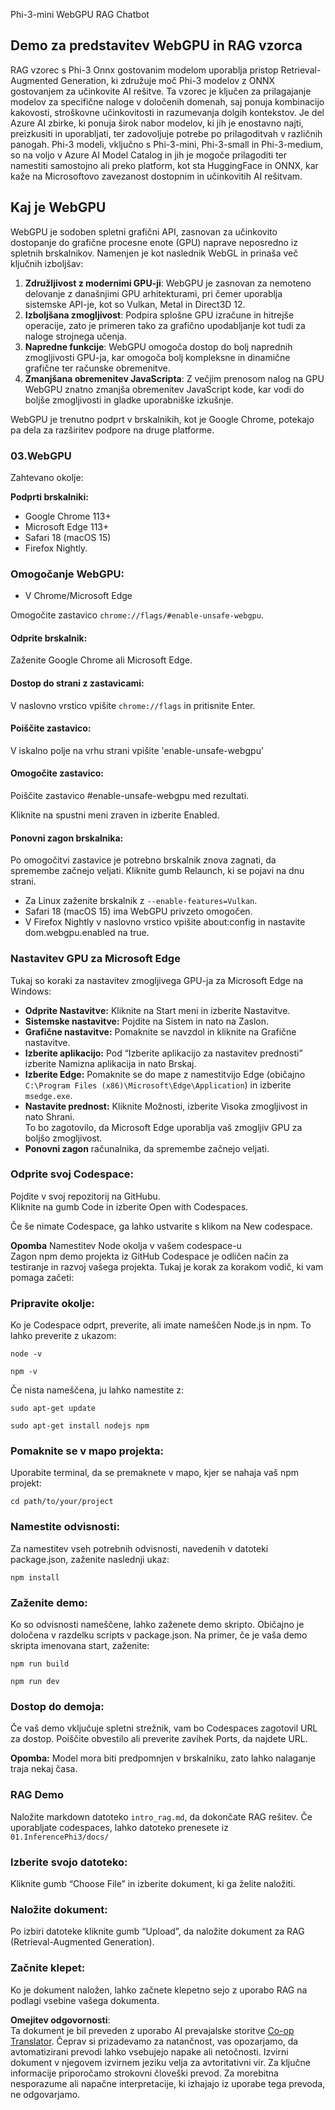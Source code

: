 <!--
CO_OP_TRANSLATOR_METADATA:
{
  "original_hash": "4aac6b8a5dcbbe9a32b47be30340cac2",
  "translation_date": "2025-07-16T17:22:36+00:00",
  "source_file": "code/08.RAG/rag_webgpu_chat/README.md",
  "language_code": "sl"
}
-->
Phi-3-mini WebGPU RAG Chatbot

## Demo za predstavitev WebGPU in RAG vzorca
RAG vzorec s Phi-3 Onnx gostovanim modelom uporablja pristop Retrieval-Augmented Generation, ki združuje moč Phi-3 modelov z ONNX gostovanjem za učinkovite AI rešitve. Ta vzorec je ključen za prilagajanje modelov za specifične naloge v določenih domenah, saj ponuja kombinacijo kakovosti, stroškovne učinkovitosti in razumevanja dolgih kontekstov. Je del Azure AI zbirke, ki ponuja širok nabor modelov, ki jih je enostavno najti, preizkusiti in uporabljati, ter zadovoljuje potrebe po prilagoditvah v različnih panogah. Phi-3 modeli, vključno s Phi-3-mini, Phi-3-small in Phi-3-medium, so na voljo v Azure AI Model Catalog in jih je mogoče prilagoditi ter namestiti samostojno ali preko platform, kot sta HuggingFace in ONNX, kar kaže na Microsoftovo zavezanost dostopnim in učinkovitih AI rešitvam.

## Kaj je WebGPU
WebGPU je sodoben spletni grafični API, zasnovan za učinkovito dostopanje do grafične procesne enote (GPU) naprave neposredno iz spletnih brskalnikov. Namenjen je kot naslednik WebGL in prinaša več ključnih izboljšav:

1. **Združljivost z modernimi GPU-ji**: WebGPU je zasnovan za nemoteno delovanje z današnjimi GPU arhitekturami, pri čemer uporablja sistemske API-je, kot so Vulkan, Metal in Direct3D 12.
2. **Izboljšana zmogljivost**: Podpira splošne GPU izračune in hitrejše operacije, zato je primeren tako za grafično upodabljanje kot tudi za naloge strojnega učenja.
3. **Napredne funkcije**: WebGPU omogoča dostop do bolj naprednih zmogljivosti GPU-ja, kar omogoča bolj kompleksne in dinamične grafične ter računske obremenitve.
4. **Zmanjšana obremenitev JavaScripta**: Z večjim prenosom nalog na GPU WebGPU znatno zmanjša obremenitev JavaScript kode, kar vodi do boljše zmogljivosti in gladke uporabniške izkušnje.

WebGPU je trenutno podprt v brskalnikih, kot je Google Chrome, potekajo pa dela za razširitev podpore na druge platforme.

### 03.WebGPU
Zahtevano okolje:

**Podprti brskalniki:**  
- Google Chrome 113+  
- Microsoft Edge 113+  
- Safari 18 (macOS 15)  
- Firefox Nightly.

### Omogočanje WebGPU:

- V Chrome/Microsoft Edge

Omogočite zastavico `chrome://flags/#enable-unsafe-webgpu`.

#### Odprite brskalnik:
Zaženite Google Chrome ali Microsoft Edge.

#### Dostop do strani z zastavicami:
V naslovno vrstico vpišite `chrome://flags` in pritisnite Enter.

#### Poiščite zastavico:
V iskalno polje na vrhu strani vpišite 'enable-unsafe-webgpu'

#### Omogočite zastavico:
Poiščite zastavico #enable-unsafe-webgpu med rezultati.

Kliknite na spustni meni zraven in izberite Enabled.

#### Ponovni zagon brskalnika:

Po omogočitvi zastavice je potrebno brskalnik znova zagnati, da spremembe začnejo veljati. Kliknite gumb Relaunch, ki se pojavi na dnu strani.

- Za Linux zaženite brskalnik z `--enable-features=Vulkan`.
- Safari 18 (macOS 15) ima WebGPU privzeto omogočen.
- V Firefox Nightly v naslovno vrstico vpišite about:config in nastavite dom.webgpu.enabled na true.

### Nastavitev GPU za Microsoft Edge

Tukaj so koraki za nastavitev zmogljivega GPU-ja za Microsoft Edge na Windows:

- **Odprite Nastavitve:** Kliknite na Start meni in izberite Nastavitve.
- **Sistemske nastavitve:** Pojdite na Sistem in nato na Zaslon.
- **Grafične nastavitve:** Pomaknite se navzdol in kliknite na Grafične nastavitve.
- **Izberite aplikacijo:** Pod “Izberite aplikacijo za nastavitev prednosti” izberite Namizna aplikacija in nato Brskaj.
- **Izberite Edge:** Pomaknite se do mape z namestitvijo Edge (običajno `C:\Program Files (x86)\Microsoft\Edge\Application`) in izberite `msedge.exe`.
- **Nastavite prednost:** Kliknite Možnosti, izberite Visoka zmogljivost in nato Shrani.  
To bo zagotovilo, da Microsoft Edge uporablja vaš zmogljiv GPU za boljšo zmogljivost.  
- **Ponovni zagon** računalnika, da spremembe začnejo veljati.

### Odprite svoj Codespace:
Pojdite v svoj repozitorij na GitHubu.  
Kliknite na gumb Code in izberite Open with Codespaces.

Če še nimate Codespace, ga lahko ustvarite s klikom na New codespace.

**Opomba** Namestitev Node okolja v vašem codespace-u  
Zagon npm demo projekta iz GitHub Codespace je odličen način za testiranje in razvoj vašega projekta. Tukaj je korak za korakom vodič, ki vam pomaga začeti:

### Pripravite okolje:
Ko je Codespace odprt, preverite, ali imate nameščen Node.js in npm. To lahko preverite z ukazom:  
```
node -v
```  
```
npm -v
```

Če nista nameščena, ju lahko namestite z:  
```
sudo apt-get update
```  
```
sudo apt-get install nodejs npm
```

### Pomaknite se v mapo projekta:
Uporabite terminal, da se premaknete v mapo, kjer se nahaja vaš npm projekt:  
```
cd path/to/your/project
```

### Namestite odvisnosti:
Za namestitev vseh potrebnih odvisnosti, navedenih v datoteki package.json, zaženite naslednji ukaz:  

```
npm install
```

### Zaženite demo:
Ko so odvisnosti nameščene, lahko zaženete demo skripto. Običajno je določena v razdelku scripts v package.json. Na primer, če je vaša demo skripta imenovana start, zaženite:  

```
npm run build
```  
```
npm run dev
```

### Dostop do demoja:
Če vaš demo vključuje spletni strežnik, vam bo Codespaces zagotovil URL za dostop. Poiščite obvestilo ali preverite zavihek Ports, da najdete URL.

**Opomba:** Model mora biti predpomnjen v brskalniku, zato lahko nalaganje traja nekaj časa.

### RAG Demo
Naložite markdown datoteko `intro_rag.md`, da dokončate RAG rešitev. Če uporabljate codespaces, lahko datoteko prenesete iz `01.InferencePhi3/docs/`

### Izberite svojo datoteko:
Kliknite gumb “Choose File” in izberite dokument, ki ga želite naložiti.

### Naložite dokument:
Po izbiri datoteke kliknite gumb “Upload”, da naložite dokument za RAG (Retrieval-Augmented Generation).

### Začnite klepet:
Ko je dokument naložen, lahko začnete klepetno sejo z uporabo RAG na podlagi vsebine vašega dokumenta.

**Omejitev odgovornosti**:  
Ta dokument je bil preveden z uporabo AI prevajalske storitve [Co-op Translator](https://github.com/Azure/co-op-translator). Čeprav si prizadevamo za natančnost, vas opozarjamo, da avtomatizirani prevodi lahko vsebujejo napake ali netočnosti. Izvirni dokument v njegovem izvirnem jeziku velja za avtoritativni vir. Za ključne informacije priporočamo strokovni človeški prevod. Za morebitna nesporazume ali napačne interpretacije, ki izhajajo iz uporabe tega prevoda, ne odgovarjamo.
